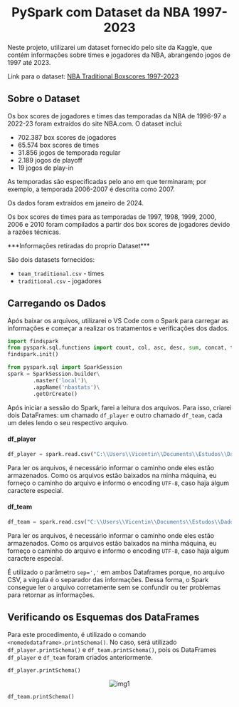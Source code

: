 <h1 align="center">PySpark com Dataset da NBA 1997-2023</h1>
<p>Neste projeto, utilizarei um dataset fornecido pelo site da Kaggle, que contém informações sobre times e jogadores da NBA, abrangendo jogos de 1997 até 2023.</p>
<p>Link para o dataset: <a href="https://www.kaggle.com/datasets/szymonjwiak/nba-traditional">NBA Traditional Boxscores 1997-2023</a></p>
<h2>Sobre o Dataset</h2>
<p>Os box scores de jogadores e times das temporadas da NBA de 1996-97 a 2022-23 foram extraídos do site NBA.com. O dataset inclui:</p>
<ul>
  <li>702.387 box scores de jogadores</li>
  <li>65.574 box scores de times</li>
  <li>31.856 jogos de temporada regular</li>
  <li>2.189 jogos de playoff</li>
  <li>19 jogos de play-in</li>
</ul>
<p>As temporadas são especificadas pelo ano em que terminaram; por exemplo, a temporada 2006-2007 é descrita como 2007.</p>
<p>Os dados foram extraídos em janeiro de 2024.</p>
<p>Os box scores de times para as temporadas de 1997, 1998, 1999, 2000, 2006 e 2010 foram compilados a partir dos box scores de jogadores devido a razões técnicas.</p>
<p>***Informações retiradas do proprio Dataset***</p>

<p>São dois datasets fornecidos:</p>
<ul>
  <li><code>team_traditional.csv</code> - times</li>
  <li><code>traditional.csv</code> - jogadores</li>
</ul>

<h2>Carregando os Dados</h2>
<p>Após baixar os arquivos, utilizarei o VS Code com o Spark para carregar as informações e começar a realizar os tratamentos e verificações dos dados.</p>

```python
import findspark
from pyspark.sql.functions import count, col, asc, desc, sum, concat, to_date, year, month, max
findspark.init()
```
```python
from pyspark.sql import SparkSession
spark = SparkSession.builder\
        .master('local')\
        .appName('nbastats')\
        .getOrCreate()
```
<p>Após iniciar a sessão do Spark, farei a leitura dos arquivos. Para isso, criarei dois DataFrames: um chamado <code>df_player</code> e outro chamado <code>df_team</code>, cada um deles lendo o seu respectivo arquivo.</p>

<h4>df_player</h4>

```python
df_player = spark.read.csv("C:\\Users\\Vicentin\\Documents\\Estudos\\Dados\\CSV\\traditional.csv", encoding='utf-8', header=True, inferSchema=True, sep=',')
```
<p>Para ler os arquivos, é necessário informar o caminho onde eles estão armazenados. Como os arquivos estão baixados na minha máquina, eu forneço o caminho do arquivo e informo o encoding <code>UTF-8</code>, caso haja algum caractere especial.</p>

<h4>df_team</h4>

```python
df_team = spark.read.csv("C:\\Users\\Vicentin\\Documents\\Estudos\\Dados\\CSV\\team_traditional.csv",encoding='utf-8', header=True, inferSchema=True, sep=',')
```
<p>Para ler os arquivos, é necessário informar o caminho onde eles estão armazenados. Como os arquivos estão baixados na minha máquina, eu forneço o caminho do arquivo e informo o encoding <code>UTF-8</code>, caso haja algum caractere especial.</p>
<p>É utilizado o parâmetro <code>sep=','</code> em ambos Dataframes porque, no arquivo CSV, a vírgula é o separador das informações. Dessa forma, o Spark consegue ler o arquivo corretamente sem se confundir ou ter problemas para retornar as informações.</p>

<h2>Verificando os Esquemas dos DataFrames</h2>
<p>Para este procedimento, é utilizado o comando <code>&lt;nomedodataframe&gt;.printSchema()</code>. No caso, será utilizado <code>df_player.printSchema()</code> e <code>df_team.printSchema()</code>, pois os DataFrames <code>df_player</code> e <code>df_team</code> foram criados anteriormente.</p>

```python
df_player.printSchema()
```
<p align="center">
  <img src="https://github.com/mateusvicentin/pyspark-dataset-basquete/assets/31457038/8b9adc2b-8f8a-4dfd-a2a6-8ae3ebef8aaa" alt="img1">
</p>

```python
df_team.printSchema()
```


